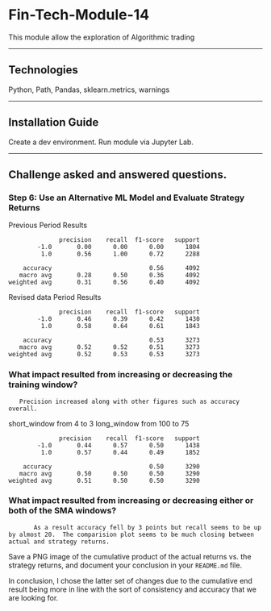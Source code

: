 # Fin-Tech-Module-14
This module allow the exploration of Algorithmic trading

---

## Technologies

Python, Path, Pandas, sklearn.metrics, warnings

---

## Installation Guide

Create a dev environment.  Run module via Jupyter Lab. 

---

## Challenge asked and answered questions.
### Step 6: Use an Alternative ML Model and Evaluate Strategy Returns

Previous Period Results

                  precision    recall  f1-score   support 
            -1.0       0.00      0.00      0.00      1804
             1.0       0.56      1.00      0.72      2288

        accuracy                           0.56      4092
       macro avg       0.28      0.50      0.36      4092
    weighted avg       0.31      0.56      0.40      4092


Revised data Period Results

                  precision    recall  f1-score   support
            -1.0       0.46      0.39      0.42      1430
             1.0       0.58      0.64      0.61      1843

        accuracy                           0.53      3273
       macro avg       0.52      0.52      0.51      3273
    weighted avg       0.52      0.53      0.53      3273


### What impact resulted from increasing or decreasing the training window?
    
       Precision increased along with other figures such as accuracy overall.
       
short_window from 4 to 3
long_window from 100 to 75

                  precision    recall  f1-score   support
            -1.0       0.44      0.57      0.50      1438
             1.0       0.57      0.44      0.49      1852

        accuracy                           0.50      3290
       macro avg       0.50      0.50      0.50      3290
    weighted avg       0.51      0.50      0.50      3290


### What impact resulted from increasing or decreasing either or both of the SMA windows?
    
           As a result accuracy fell by 3 points but recall seems to be up by almost 20.  The comparision plot seems to be much closing between actual and strategy returns.
        
Save a PNG image of the cumulative product of the actual returns vs. the strategy returns, and document your conclusion in your `README.md` file.

In conclusion, I chose the latter set of changes due to the cumulative end result being more in line with the sort of consistency and accuracy that we are looking for.  